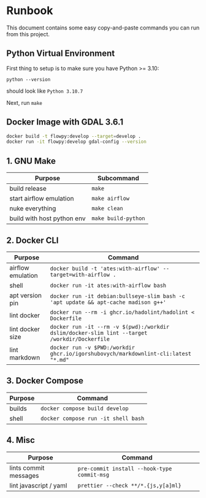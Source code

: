 # Runbook

This document contains some easy copy-and-paste commands you can run from this project.

## Python Virtual Environment

First thing to setup is to make sure you have Python >= 3.10:

`python --version`

should look like `Python 3.10.7`

Next, run `make`

## Docker Image with GDAL 3.6.1

```bash
docker build -t flowpy:develop --target=develop .
docker run -it flowpy:develop gdal-config --version
```

## 1. GNU Make

| Purpose                    | Subcommand          |
| -------------------------- | ------------------- |
| build release              | `make`              |
| start airflow emulation    | `make airflow`      |
| nuke everything            | `make clean`        |
| build with host python env | `make build-python` |

## 2. Docker CLI

| Purpose           | Command                                                                                      |
| ----------------- | -------------------------------------------------------------------------------------------- |
| airflow emulation | `docker build -t 'ates:with-airflow' --target=with-airflow .`                                |
| shell             | `docker run -it ates:with-airflow bash`                                                      |
| apt version pin   | `docker run -it debian:bullseye-slim bash -c 'apt update && apt-cache madison g++'`          |
| lint docker       | `docker run --rm -i ghcr.io/hadolint/hadolint < Dockerfile`                                  |
| lint docker size  | `docker run -it --rm -v $(pwd):/workdir dslim/docker-slim lint --target /workdir/Dockerfile` |
| lint markdown     | `docker run -v $PWD:/workdir ghcr.io/igorshubovych/markdownlint-cli:latest "*.md"`           |

## 3. Docker Compose

| Purpose | Command                             |
| ------- | ----------------------------------- |
| builds  | `docker compose build develop`      |
| shell   | `docker compose run -it shell bash` |

## 4. Misc

| Purpose                | Command                                     |
| ---------------------- | ------------------------------------------- |
| lints commit messages  | `pre-commit install --hook-type commit-msg` |
| lint javascript / yaml | `prettier --check **/*.{js,y[a]ml}`         |
